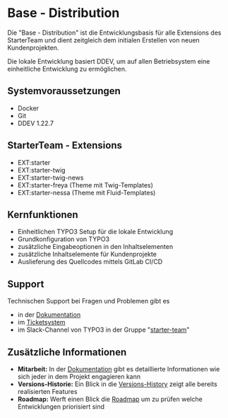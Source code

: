 # Base - Distribution

Die "Base - Distribution" ist die Entwicklungsbasis für alle Extensions des StarterTeam und dient zeitgleich dem
initialen Erstellen von neuen Kundenprojekten.

Die lokale Entwicklung basiert DDEV, um auf allen Betriebsystem eine einheitliche Entwicklung zu ermöglichen.

## Systemvoraussetzungen

* Docker
* Git
* DDEV 1.22.7

## StarterTeam - Extensions

* EXT:starter
* EXT:starter-twig
* EXT:starter-twig-news
* EXT:starter-freya (Theme mit Twig-Templates)
* EXT:starter-nessa (Theme mit Fluid-Templates)

## Kernfunktionen

* Einheitlichen TYPO3 Setup für die lokale Entwicklung
* Grundkonfiguration von TYPO3
* zusätzliche Eingabeoptionen in den Inhaltselementen
* zusätzliche Inhaltselemente für Kundenprojekte
* Auslieferung des Quellcodes mittels GitLab CI/CD

## Support

Technischen Support bei Fragen und Problemen gibt es

* in der [Dokumentation](https://docs.starter.team/)
* im [Ticketsystem](https://gitlab.com/starterteam/team/base/-/issues)
* im Slack-Channel von TYPO3 in der Gruppe "[starter-team](https://typo3.slack.com/archives/GD9FSSVFS)"

## Zusätzliche Informationen

* **Mitarbeit:** In der [Dokumentation](https://docs.starter.team/base/Mitarbeit/index.html) gibt es detaillierte Informationen wie sich jeder in dem Projekt engagieren kann
* **Versions-Historie:** Ein Blick in die [Versions-History](https://docs.starter.team/base/Changelog/index.html) zeigt alle bereits realisierten Features
* **Roadmap:** Werft einen Blick die [Roadmap](https://gitlab.com/starterteam/team/base/-/milestones) um zu prüfen welche Entwicklungen priorisiert sind
